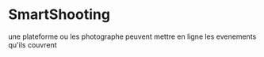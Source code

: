 # SmartShooting
une plateforme ou les photographe peuvent mettre en ligne les evenements qu'ils couvrent
